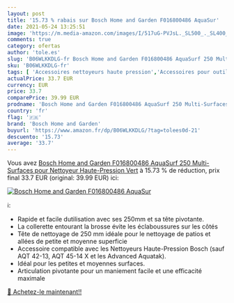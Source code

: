 ```yaml
---
layout: post
title: '15.73 % rabais sur Bosch Home and Garden F016800486 AquaSur'
date: 2021-05-24 13:25:51
image: 'https://m.media-amazon.com/images/I/517uG-PVJsL._SL500_._SL400_.jpg'
comments: true
category: ofertas
author: 'tole.es'
slug: 'B06WLKKDLG-fr Bosch Home and Garden F016800486 AquaSurf 250 Multi-...'
sku: 'B06WLKKDLG-fr'
tags: [ 'Accessoires nettoyeurs haute pression','Accessoires pour outillage de jardin','Aspirateurs, entretien des sols et nettoyeurs de vitres','Cuisine et Maison','Jardin','Nettoyeurs Vapeur et Polisseuses sol','Outillage de jardin motorisé','Pistolets et lances haute pression','Tondeuses et outillage de jardin motorisé','bosch home and garden', ]
actualPrice: 33.7 EUR
currency: EUR
price: 33.7
comparePrice: 39.99 EUR
prodname: 'Bosch Home and Garden F016800486 AquaSurf 250 Multi-Surfaces pour Nettoyeur Haute-Pression  Vert'
country: 'fr'
flag: '🇫🇷'
brand: 'Bosch Home and Garden'
buyurl: 'https://www.amazon.fr/dp/B06WLKKDLG/?tag=tolees0d-21'
descuento: '15.73'
average: '33.7'
---
```


Vous avez [Bosch Home and Garden F016800486 AquaSurf 250 Multi-Surfaces pour Nettoyeur Haute-Pression  Vert](https://www.amazon.fr/dp/B06WLKKDLG/?tag=tolees0d-21)  à  15.73 % de réduction, prix final  33.7 EUR (original: 39.99 EUR) ici:

[![Bosch Home and Garden F016800486 AquaSur](https://m.media-amazon.com/images/I/517uG-PVJsL._SL500_._SL400_.jpg)](https://www.amazon.fr/dp/B06WLKKDLG/?tag=tolees0d-21)

ℹ️:

- Rapide et facile dutilisation avec ses 250mm et sa tête pivotante.
- La collerette entourant la brosse évite les éclaboussures sur les côtés
- Tête de nettoyage de 250 mm idéale pour le nettoyage de patios et allées de petite et moyenne superficie
- Accessoire compatible avec les Nettoyeurs Haute-Pression Bosch (sauf AQT 42-13, AQT 45-14 X et les Advanced Aquatak).
- Idéal pour les petites et moyennes surfaces.
- Articulation pivotante pour un maniement facile et une efficacité maximale

[🛒 Achetez-le maintenant!!](https://www.amazon.fr/dp/B06WLKKDLG/?tag=tolees0d-21)
